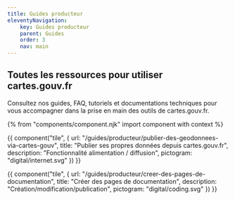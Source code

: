 ```yaml
---
title: Guides producteur
eleventyNavigation:
    key: Guides producteur
    parent: Guides
    order: 3
    nav: main
---
```


## Toutes les ressources pour utiliser cartes.gouv.fr

Consultez nos guides, FAQ, tutoriels et documentations techniques pour vous accompagner dans la prise en main des outils de cartes.gouv.fr.

{% from "components/component.njk" import component with context %}

<div class="fr-grid-row fr-grid-row--gutters fr-grid-row--center">

<div class="fr-col-md-6">

{{ component("tile", {
    url: "/guides/producteur/publier-des-geodonnees-via-cartes-gouv",
    title: "Publier ses propres données depuis cartes.gouv.fr",
    description: "Fonctionnalité alimentation / diffusion",
    pictogram: "digital/internet.svg"
}) }}

</div>

<div class="fr-col-md-6">

{{ component("tile", {
    url: "/guides/producteur/creer-des-pages-de-documentation",
    title: "Créer des pages de documentation",
    description: "Création/modification/publication",
    pictogram: "digital/coding.svg"
}) }}

</div>

</div>
